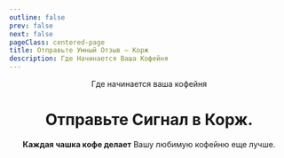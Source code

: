 ```yaml
---
outline: false
prev: false
next: false
pageClass: centered-page
title: Отправьте Умный Отзыв – Корж
description: Где Начинается Ваша Кофейня
---
```


</div>

<div align="center">

<span class="signal-badge">Где начинается ваша кофейня</span> <br>

<h1>
  <span>Отправьте Сигнал</span><br class="mobile-break"> <span>в Корж.</span>
</h1>

<p>
  <strong>Каждая чашка кофе делает</strong><br class="mobile-break"> Вашу любимую кофейню еще лучше.
</p>

<style>
/* По умолчанию скрываем тег <br> с классом .mobile-break */
.mobile-break {
  display: none;
}

/* Показываем <br> только на мобильных устройствах (экраны до 767px включительно) */
@media (max-width: 767px) {
  .mobile-break {
    display: inline;
  }
}
</style>

<KorzhWidget />
